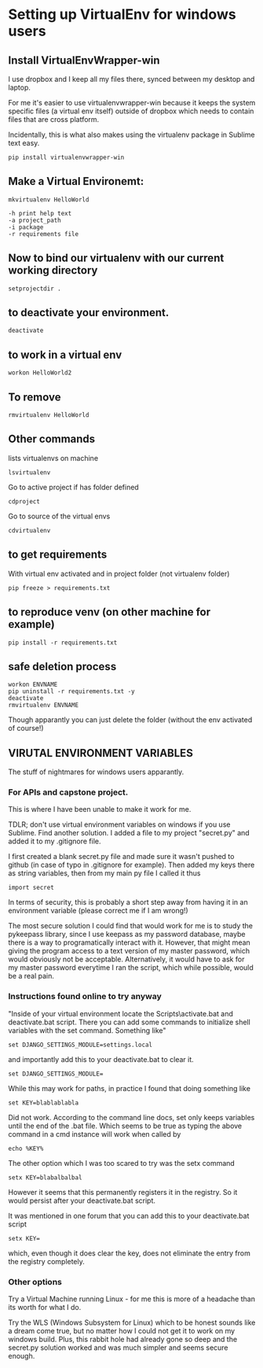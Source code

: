 # Setting up VirtualEnv for windows users

## Install VirtualEnvWrapper-win

I use dropbox and I keep all my files there, synced between my desktop and laptop.

For me it's easier to use virtualenvwrapper-win because it keeps the system specific files (a virtual env itself) outside of dropbox which needs to contain files that are cross platform.

Incidentally, this is what also makes using the virtualenv package in Sublime text easy.

	pip install virtualenvwrapper-win

## Make a Virtual Environemt:

	mkvirtualenv HelloWorld

	-h print help text
	-a project_path
	-i package
	-r requirements file

## Now to bind our virtualenv with our current working directory 

	setprojectdir .

## to deactivate your environment.

	deactivate

## to work in a virtual env

	workon HelloWorld2

## To remove

	rmvirtualenv HelloWorld

## Other commands

lists virtualenvs on machine

	lsvirtualenv

Go to active project if has folder defined

	cdproject

Go to source of the virtual envs

	cdvirtualenv 


## to get requirements

With virtual env activated and in project folder (not virtualenv folder)

	pip freeze > requirements.txt

## to reproduce venv (on other machine for example)

	pip install -r requirements.txt

## safe deletion process

	workon ENVNAME
	pip uninstall -r requirements.txt -y
	deactivate
	rmvirtualenv ENVNAME

Though apparantly you can just delete the folder (without the env activated of course!)


## VIRUTAL ENVIRONMENT VARIABLES

The stuff of nightmares for windows users apparantly.

### For APIs and capstone project.

This is where I have been unable to make it work for me.

TDLR; don't use virtual environment variables on windows if you use Sublime. Find another solution. I added a file to my project "secret.py" and added it to my .gitignore file. 

I first created a blank secret.py file and made sure it wasn't pushed to github (in case of typo in .gitignore for example). Then added my keys there as string variables, then from my main py file I called it thus

	import secret

In terms of security, this is probably a short step away from having it in an environment variable (please correct me if I am wrong!)

The most secure solution I could find that would work for me is to study the pykeepass library, since I use keepass as my password database, maybe there is a way to programatically interact with it. However, that might mean giving the program access to a text version of my master password, which would obviously not be acceptable. Alternatively, it would have to ask for my master password everytime I ran the script, which while possible, would be a real pain.

### Instructions found online to try anyway

"Inside of your virtual environment locate the Scripts\activate.bat  and deactivate.bat  script. There you can add some commands to initialize shell variables with the set command. Something like"

	set DJANGO_SETTINGS_MODULE=settings.local

and importantly add this to your deactivate.bat to clear it.

	set DJANGO_SETTINGS_MODULE=

While this may work for paths, in practice I found that doing something like

	set KEY=blablablabla

Did not work. According to the command line docs, set only keeps variables until the end of the .bat file. Which seems to be true as typing the above command in a cmd instance will work when called by 

	echo %KEY%

The other option which I was too scared to try was the setx command

	setx KEY=blabalbalbal

However it seems that this permanently registers it in the registry. So it would persist after your deactivate.bat script.

It was mentioned in one forum that you can add this to your deactivate.bat script

	setx KEY=

which, even though it does clear the key, does not eliminate the entry from the registry completely.

### Other options

Try a Virtual Machine running Linux - for me this is more of a headache than its worth for what I do.

Try the WLS (Windows Subsystem for Linux) which to be honest sounds like a dream come true, but no matter how I could not get it to work on my windows build. Plus, this rabbit hole had already gone so deep and the secret.py solution worked and was much simpler and seems secure enough.
